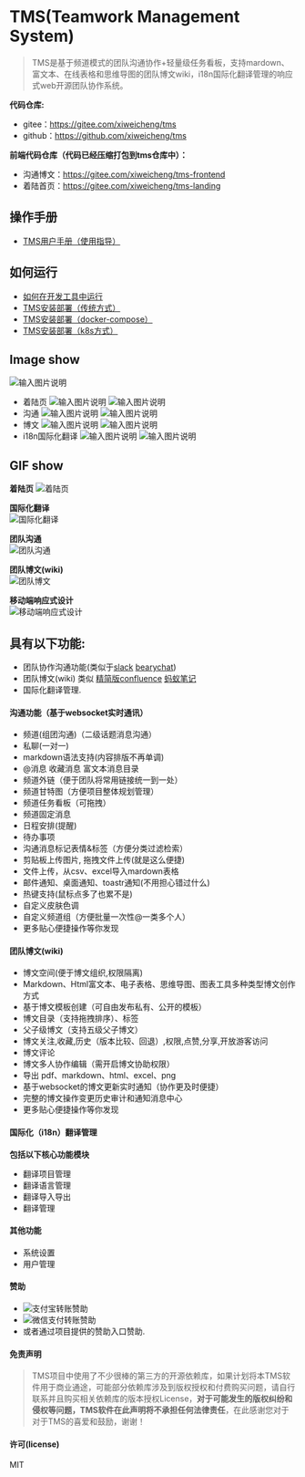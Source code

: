 # TMS(Teamwork Management System)
> TMS是基于频道模式的团队沟通协作+轻量级任务看板，支持mardown、富文本、在线表格和思维导图的团队博文wiki，i18n国际化翻译管理的响应式web开源团队协作系统。

**代码仓库:**  
- gitee：https://gitee.com/xiweicheng/tms  
- github：https://github.com/xiweicheng/tms  

 **前端代码仓库（代码已经压缩打包到tms仓库中）：** 
- 沟通博文：https://gitee.com/xiweicheng/tms-frontend
- 着陆首页：https://gitee.com/xiweicheng/tms-landing

## 操作手册

- [TMS用户手册（使用指导）](https://gitee.com/xiweicheng/tms/wikis/%E7%9D%80%E9%99%86%E9%A1%B5?sort_id=3692705)

## 如何运行

- [如何在开发工具中运行](https://gitee.com/xiweicheng/tms/wikis/%E5%A6%82%E4%BD%95%E5%9C%A8%E5%BC%80%E5%8F%91%E5%B7%A5%E5%85%B7%E4%B8%AD%E8%BF%90%E8%A1%8C?sort_id=351959)
- [TMS安装部署（传统方式）](https://gitee.com/xiweicheng/tms/wikis/TMS%E5%AE%89%E8%A3%85%E9%83%A8%E7%BD%B2%EF%BC%88%E4%BC%A0%E7%BB%9F%E6%96%B9%E5%BC%8F%EF%BC%89?sort_id=21982)
- [TMS安装部署（docker-compose）](https://gitee.com/xiweicheng/tms/wikis/TMS%E5%AE%89%E8%A3%85%E9%83%A8%E7%BD%B2%EF%BC%88docker-compose%EF%BC%89?sort_id=21977)
- [TMS安装部署（k8s方式）](https://gitee.com/xiweicheng/tms/wikis/TMS%E5%AE%89%E8%A3%85%E9%83%A8%E7%BD%B2%EF%BC%88k8s%E6%96%B9%E5%BC%8F%EF%BC%89?sort_id=3201498)


## Image show

![输入图片说明](https://images.gitee.com/uploads/images/2020/0524/095513_cf21d89f_19723.png "屏幕截图.png")
- 着陆页
![输入图片说明](https://images.gitee.com/uploads/images/2020/0524/095934_1f5d8d9f_19723.png "屏幕截图.png")
![输入图片说明](https://images.gitee.com/uploads/images/2020/0524/100018_b2efad09_19723.png "屏幕截图.png")
- 沟通
![输入图片说明](https://images.gitee.com/uploads/images/2020/0524/095724_988eab53_19723.png "屏幕截图.png")
![输入图片说明](https://images.gitee.com/uploads/images/2020/0524/095637_6624a690_19723.png "屏幕截图.png")
- 博文
![输入图片说明](https://images.gitee.com/uploads/images/2020/0524/095759_aed0a835_19723.png "屏幕截图.png")
![输入图片说明](https://images.gitee.com/uploads/images/2021/1016/112533_8bb4e2a0_19723.png "屏幕截图.png")
- i18n国际化翻译
![输入图片说明](https://images.gitee.com/uploads/images/2020/0524/100111_088dcdf4_19723.png "屏幕截图.png")
![输入图片说明](https://images.gitee.com/uploads/images/2020/0524/100201_956e39e6_19723.png "屏幕截图.png")

## GIF show 

**着陆页** 
![着陆页](http://imagizer.imageshack.us/a/img923/7662/AC8F68.gif)

**国际化翻译**  
![国际化翻译](http://imageshack.com/a/img924/7042/t1Lto8.gif) 

**团队沟通**  
![团队沟通](http://imageshack.com/a/img923/9146/CaecMK.gif) 

**团队博文(wiki)**  
![团队博文](http://imageshack.com/a/img922/9337/yhtpMU.gif) 

**移动端响应式设计**  
![移动端响应式设计](http://imageshack.com/a/img923/4710/QkXzJb.gif) 

## 具有以下功能:
- 团队协作沟通功能(类似于[slack](https://slack.com/) [bearychat](https://bearychat.com/))
- 团队博文(wiki) 类似 [精简版confluence](http://baike.baidu.com/link?url=0TtAZuIP9nh31TCEQVSjtgS6-oUt9_M2mgdHu3XBSgF8DZR7u_Yv-XmUK3Yz133kx_2AhlFufEJhHJOgshXJJYst78ahDRto5NsSwWqdMBy) [蚂蚁笔记](https://leanote.com/)
- 国际化翻译管理.

#### 沟通功能（基于websocket实时通讯）
- 频道(组团沟通)（二级话题消息沟通）
- 私聊(一对一)
- markdown语法支持(内容排版不再单调)
- @消息 收藏消息 富文本消息目录
- 频道外链（便于团队将常用链接统一到一处）
- 频道甘特图（方便项目整体规划管理）
- 频道任务看板（可拖拽）
- 频道固定消息
- 日程安排(提醒)
- 待办事项
- 沟通消息标记表情&标签（方便分类过滤检索）
- 剪贴板上传图片, 拖拽文件上传(就是这么便捷)
- 文件上传，从csv、excel导入mardown表格
- 邮件通知、桌面通知、toastr通知(不用担心错过什么)
- 热键支持(鼠标点多了也累不是)
- 自定义皮肤色调
- 自定义频道组（方便批量一次性@一类多个人）
- 更多贴心便捷操作等你发现

#### 团队博文(wiki)
- 博文空间(便于博文组织,权限隔离)
- Markdown、Html富文本、电子表格、思维导图、图表工具多种类型博文创作方式
- 基于博文模板创建（可自由发布私有、公开的模板）
- 博文目录（支持拖拽排序）、标签
- 父子级博文（支持五级父子博文）
- 博文关注,收藏,历史（版本比较、回退）,权限,点赞,分享,开放游客访问
- 博文评论
- 博文多人协作编辑（需开启博文协助权限）
- 导出 pdf、markdown、html、excel、png
- 基于websocket的博文更新实时通知（协作更及时便捷）
- 完整的博文操作变更历史审计和通知消息中心
- 更多贴心便捷操作等你发现


#### 国际化（i18n）翻译管理
**包括以下核心功能模块**
- 翻译项目管理
- 翻译语言管理
- 翻译导入导出
- 翻译管理

#### 其他功能
- 系统设置
- 用户管理

#### 赞助
- ![支付宝转账赞助](https://git.oschina.net/uploads/images/2017/0511/150721_33f53da9_19723.jpeg "支付宝转账赞助") 
- ![微信支付转账赞助](https://git.oschina.net/uploads/images/2017/0511/150742_d8f40866_19723.png "微信支付转账赞助") 
- 或者通过项目提供的赞助入口赞助. 

#### 免责声明

> TMS项目中使用了不少很棒的第三方的开源依赖库，如果计划将本TMS软件用于商业通途，可能部分依赖库涉及到版权授权和付费购买问题，请自行联系并且购买相关依赖库的版本授权License，**对于可能发生的版权纠纷和侵权等问题，TMS软件在此声明将不承担任何法律责任**，在此感谢您对于对于TMS的喜爱和鼓励，谢谢！  


#### 许可(license)
MIT